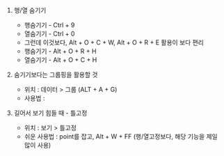 1. 행/열 숨기기
    - 행숨기기  - Ctrl + 9
    - 열숨기기 - Ctrl + 0
    - 그런데 이것보다, Alt + O + C + W, Alt + O + R + E 활용이 보다 편리
    - 행숨기기 - Alt + O + R + H
    - 열숨기기 - Alt  + O + C + H

2. 숨기기보다는 그룹핑을 활용할 것
    - 위치 : 데이터 > 그룹 (ALT + A + G)
    - 사용법 : 

3. 길어서 보기 힘들 때 - 틀고정
    - 위치 : 보기 > 틀고정
    - 쉬운 사용법 : point를 잡고, Alt + W + FF (행/열고정보다, 해당 기능을 제일 많이 사용)